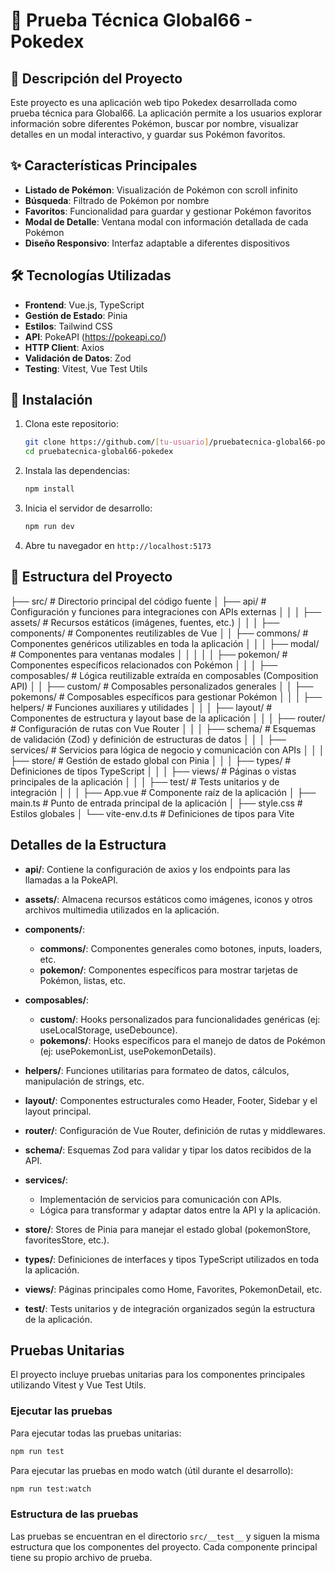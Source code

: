 # 🔴 Prueba Técnica Global66 - Pokedex

## 📝 Descripción del Proyecto

Este proyecto es una aplicación web tipo Pokedex desarrollada como prueba técnica para Global66. La aplicación permite a los usuarios explorar información sobre diferentes Pokémon, buscar por nombre, visualizar detalles en un modal interactivo, y guardar sus Pokémon favoritos.

## ✨ Características Principales

- **Listado de Pokémon**: Visualización de Pokémon con scroll infinito
- **Búsqueda**: Filtrado de Pokémon por nombre
- **Favoritos**: Funcionalidad para guardar y gestionar Pokémon favoritos
- **Modal de Detalle**: Ventana modal con información detallada de cada Pokémon
- **Diseño Responsivo**: Interfaz adaptable a diferentes dispositivos

## 🛠️ Tecnologías Utilizadas

- **Frontend**: Vue.js, TypeScript
- **Gestión de Estado**: Pinia
- **Estilos**: Tailwind CSS
- **API**: PokeAPI (https://pokeapi.co/)
- **HTTP Client**: Axios
- **Validación de Datos**: Zod
- **Testing**: Vitest, Vue Test Utils

## 🚀 Instalación

1. Clona este repositorio:
   ```bash
   git clone https://github.com/[tu-usuario]/pruebatecnica-global66-pokedex.git
   cd pruebatecnica-global66-pokedex
   ```

2. Instala las dependencias:
   ```bash
   npm install
   ```

3. Inicia el servidor de desarrollo:
   ```bash
   npm run dev
   ```

4. Abre tu navegador en `http://localhost:5173`

## 📂 Estructura del Proyecto

├── src/ # Directorio principal del código fuente
│ ├── api/ # Configuración y funciones para integraciones con APIs externas
│ │
│ ├── assets/ # Recursos estáticos (imágenes, fuentes, etc.)
│ │
│ ├── components/ # Componentes reutilizables de Vue
│ │ ├── commons/ # Componentes genéricos utilizables en toda la aplicación
│ │ │ ├── modal/ # Componentes para ventanas modales
│ │ │
│ │ ├── pokemon/ # Componentes específicos relacionados con Pokémon
│ │
│ ├── composables/ # Lógica reutilizable extraída en composables (Composition API)
│ │ ├── custom/ # Composables personalizados generales
│ │ ├── pokemons/ # Composables específicos para gestionar Pokémon
│ │
│ ├── helpers/ # Funciones auxiliares y utilidades
│ │
│ ├── layout/ # Componentes de estructura y layout base de la aplicación
│ │
│ ├── router/ # Configuración de rutas con Vue Router
│ │
│ ├── schema/ # Esquemas de validación (Zod) y definición de estructuras de datos
│ │
│ ├── services/ # Servicios para lógica de negocio y comunicación con APIs
│ │
│ ├── store/ # Gestión de estado global con Pinia
│ │
│ ├── types/ # Definiciones de tipos TypeScript
│ │
│ ├── views/ # Páginas o vistas principales de la aplicación
│ │
│ ├── test/ # Tests unitarios y de integración
│ │
│ ├── App.vue # Componente raíz de la aplicación
│ ├── main.ts # Punto de entrada principal de la aplicación
│ ├── style.css # Estilos globales
│ └── vite-env.d.ts # Definiciones de tipos para Vite

## Detalles de la Estructura

- **api/**: Contiene la configuración de axios y los endpoints para las llamadas a la PokeAPI.
  
- **assets/**: Almacena recursos estáticos como imágenes, iconos y otros archivos multimedia utilizados en la aplicación.

- **components/**: 
  - **commons/**: Componentes generales como botones, inputs, loaders, etc.
  - **pokemon/**: Componentes específicos para mostrar tarjetas de Pokémon, listas, etc.

- **composables/**: 
  - **custom/**: Hooks personalizados para funcionalidades genéricas (ej: useLocalStorage, useDebounce).
  - **pokemons/**: Hooks específicos para el manejo de datos de Pokémon (ej: usePokemonList, usePokemonDetails).

- **helpers/**: Funciones utilitarias para formateo de datos, cálculos, manipulación de strings, etc.

- **layout/**: Componentes estructurales como Header, Footer, Sidebar y el layout principal.

- **router/**: Configuración de Vue Router, definición de rutas y middlewares.

- **schema/**: Esquemas Zod para validar y tipar los datos recibidos de la API.

- **services/**: 
  - Implementación de servicios para comunicación con APIs.
  - Lógica para transformar y adaptar datos entre la API y la aplicación.

- **store/**: Stores de Pinia para manejar el estado global (pokemonStore, favoritesStore, etc.).

- **types/**: Definiciones de interfaces y tipos TypeScript utilizados en toda la aplicación.

- **views/**: Páginas principales como Home, Favorites, PokemonDetail, etc.

- **__test__/**: Tests unitarios y de integración organizados según la estructura de la aplicación.

## Pruebas Unitarias

El proyecto incluye pruebas unitarias para los componentes principales utilizando Vitest y Vue Test Utils.

### Ejecutar las pruebas

Para ejecutar todas las pruebas unitarias:

```bash
npm run test
```

Para ejecutar las pruebas en modo watch (útil durante el desarrollo):

```bash
npm run test:watch
```

### Estructura de las pruebas

Las pruebas se encuentran en el directorio `src/__test__` y siguen la misma estructura que los componentes del proyecto. Cada componente principal tiene su propio archivo de prueba.